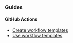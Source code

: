 

### Guides

#### GitHub Actions
 - [Create workflow templates](https://docs.github.com/en/actions/using-workflows/creating-starter-workflows-for-your-organization)
 - [Use workflow templates](https://docs.github.com/en/actions/using-workflows/using-starter-workflows)